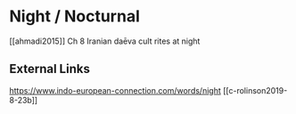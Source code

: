 # Night / Nocturnal

[[ahmadi2015]] Ch 8 Iranian daēva cult rites at night

## External Links
https://www.indo-european-connection.com/words/night
[[c-rolinson2019-8-23b]]